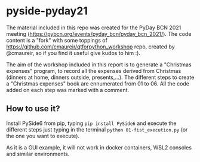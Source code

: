 # pyside-pyday21

The material included in this repo was created for the PyDay BCN 2021 meeting (https://pybcn.org/events/pyday_bcn/pyday_bcn_2021/).
The code content is a "fork" with some toppings of https://github.com/cmaureir/qtforpython_workshop repo, created by @cmaureir, so if you find it useful give kudos to him :).

The aim of the workshop included in this report is to generate a "Christmas expenses" program, to record all the expenses derived from Christmas (dinners at home, dinners outside, presents,...). 
The different steps to create a "Christmas expenses" book are ennumerated from 01 to 06. All the code added on each step was marked with a comment.

## How to use it?
Install PySide6 from pip, typing
```pip install PySide6```
and execute the different steps just typing in the terminal
```python 01-fist_execution.py``` (or the one you want to execute).

As it is a GUI example, it will not work in docker containers, WSL2 consoles and similar environments.
